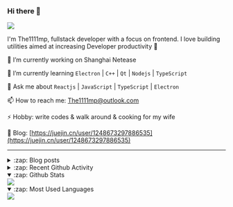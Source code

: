 ### Hi there 👋

![](https://komarev.com/ghpvc/?username=1111mp&color=green)

I'm The1111mp, fullstack developer with a focus on frontend. I love building utilities aimed at increasing Developer productivity 🙌

🔭 I’m currently working on Shanghai Netease

🌱 I’m currently learning `Electron` | `C++` | `Qt` | `Nodejs` | `TypeScript`

💬 Ask me about `Reactjs` | `JavaScript` | `TypeScript` | `Electron`

📫 How to reach me: <a href="mailto:The1111mp@outlook.com">The1111mp@outlook.com</a>

⚡ Hobby: write codes & walk around & cooking for my wife

📖 Blog: [https://juejin.cn/user/1248673297886535](https://juejin.cn/user/1248673297886535)

***

<details>
  <summary>:zap: Blog posts</summary>

  - [使用 nvm-desktop 轻松安装和管理多个 node 版本](https://juejin.cn/post/7267791228872179727)
  - [Electron 中集成 SQLite3 数据库的最佳实践](https://juejin.cn/post/7202807471881306172)
  - [从0开发IM，单聊群聊在线离线消息以及消息的已读未读功能](https://juejin.cn/post/7202583557751865401)
  - [Electron（网页）中实现接近微信消息发送体验的消息输入框及界面](https://juejin.cn/post/7252505446396575781)
  - [Qt中基于QWebEngineView和QWebChannel实现与web的交互](https://juejin.cn/post/7238423148555501629)
</details>

<details>
  <summary>:zap: Recent Github Activity</summary>

  <!--START_SECTION:activity-->
1. 🗣 Commented on [#17](https://github.com/1111mp/nvm-desktop/issues/17#issuecomment-1818158325) in [1111mp/nvm-desktop](https://github.com/1111mp/nvm-desktop)
2. 🗣 Commented on [#17](https://github.com/1111mp/nvm-desktop/issues/17#issuecomment-1818154756) in [1111mp/nvm-desktop](https://github.com/1111mp/nvm-desktop)
3. 🗣 Commented on [#17](https://github.com/1111mp/nvm-desktop/issues/17#issuecomment-1818148366) in [1111mp/nvm-desktop](https://github.com/1111mp/nvm-desktop)
4. 🗣 Commented on [#17](https://github.com/1111mp/nvm-desktop/issues/17#issuecomment-1818147072) in [1111mp/nvm-desktop](https://github.com/1111mp/nvm-desktop)
5. 🎉 Merged PR [#20](https://github.com/1111mp/nvm-desktop/pull/20) in [1111mp/nvm-desktop](https://github.com/1111mp/nvm-desktop)
6. 💪 Opened PR [#20](https://github.com/1111mp/nvm-desktop/pull/20) in [1111mp/nvm-desktop](https://github.com/1111mp/nvm-desktop)
7. 🎉 Merged PR [#2](https://github.com/1111mp/nvmd-command/pull/2) in [1111mp/nvmd-command](https://github.com/1111mp/nvmd-command)
8. 💪 Opened PR [#2](https://github.com/1111mp/nvmd-command/pull/2) in [1111mp/nvmd-command](https://github.com/1111mp/nvmd-command)
9. 🗣 Commented on [#17](https://github.com/1111mp/nvm-desktop/issues/17#issuecomment-1818077807) in [1111mp/nvm-desktop](https://github.com/1111mp/nvm-desktop)
10. 🗣 Commented on [#18](https://github.com/1111mp/nvm-desktop/issues/18#issuecomment-1818054611) in [1111mp/nvm-desktop](https://github.com/1111mp/nvm-desktop)
  <!--END_SECTION:activity-->
</details>

<details open>
  <summary>:zap: Github Stats</summary>

  <img align="center" src="https://github-readme-stats-sigma-five.vercel.app/api?username=1111mp&show_icons=true&hide_border=true&theme=gruvbox" />
</details>

<details open>
  <summary>:zap: Most Used Languages</summary>

  <img align="center" src="https://github-readme-stats-sigma-five.vercel.app/api/top-langs/?username=1111mp&layout=compact&show_icons=true&hide_border=true&theme=gruvbox" />
</details>


<!--
**1111mp/1111mp** is a ✨ _special_ ✨ repository because its `README.md` (this file) appears on your GitHub profile.

Here are some ideas to get you started:

- 🔭 I’m currently working on ...
- 🌱 I’m currently learning ...
- 👯 I’m looking to collaborate on ...
- 🤔 I’m looking for help with ...
- 💬 Ask me about ...
- 📫 How to reach me: ...
- 😄 Pronouns: ...
- ⚡ Fun fact: ...
-->
